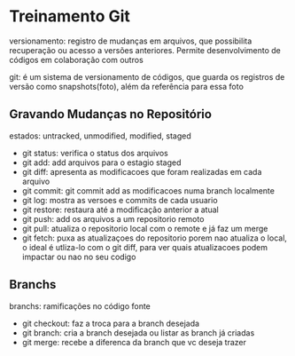 # Treinamento Git
versionamento: registro de mudanças em arquivos, que possibilita recuperação
ou acesso a versões anteriores. Permite desenvolvimento de códigos em colaboração com outros

git: é um sistema de versionamento de códigos, que guarda os registros de versão como snapshots(foto), além da referência para essa foto

## Gravando Mudanças no Repositório
estados: untracked, unmodified, modified, staged

* git status: verifica o status dos arquivos
* git add: add arquivos para o estagio staged
* git diff: apresenta as modificacoes que foram realizadas em cada arquivo
* git commit: git commit add as modificacoes numa branch localmente
* git log: mostra as versoes e commits de cada usuario
* git restore: restaura até a modificação anterior a atual
* git push: add os arquivos a um repositorio remoto
* git pull: atualiza o repositorio local com o remote e já faz um merge
* git fetch: puxa as atualizaçoes do repositorio porem nao atualiza o local,
o ideal é utliza-lo com o git diff, para ver quais atualizacoes podem impactar ou nao no seu codigo

## Branchs
branchs: ramificações no código fonte
* git checkout: faz a troca para a branch desejada
* git branch: cria a branch desejada ou listar as branch já criadas
* git merge: recebe a diferenca da branch que vc deseja trazer